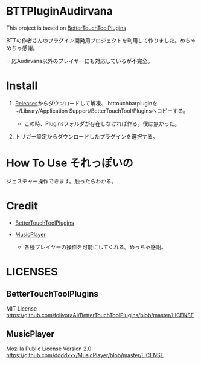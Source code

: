# BTTPluginAudirvana
This project is based on [BetterTouchToolPlugins](https://github.com/folivoraAI/BetterTouchToolPlugins)

BTTの作者さんのプラグイン開発用プロジェクトを利用して作りました。めちゃめちゃ感謝。

一応Audirvana以外のプレイヤーにも対応しているが不完全。

# Install

1. [Releases](https://github.com/PetitStrawberry/BTTPluginAudirvana/releases)からダウンロードして解凍、.btttouchbarpluginを~/Library/Application Support/BetterTouchTool/Pluginsへコピーする。
   - この時、Pluginsフォルダが存在しなければ作る。僕は無かった。

2. トリガー設定からダウンロードしたプラグインを選択する。

# How To Use それっぽいの
ジェスチャー操作できます。触ったらわかる。

# Credit

- [BetterTouchToolPlugins](https://github.com/folivoraAI/BetterTouchToolPlugins)

- [MusicPlayer](https://github.com/ddddxxx/MusicPlayer)
  - 各種プレイヤーの操作を可能にしてくれる。めっちゃ感謝。

# LICENSES

## BetterTouchToolPlugins
MIT License
 https://github.com/folivoraAI/BetterTouchToolPlugins/blob/master/LICENSE

## MusicPlayer
Mozilla Public License Version 2.0
  https://github.com/ddddxxx/MusicPlayer/blob/master/LICENSE
